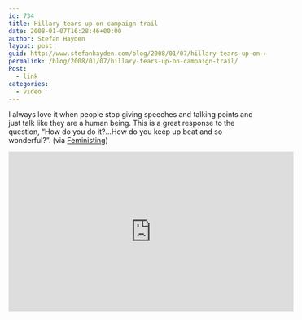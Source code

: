 ```yaml
---
id: 734
title: Hillary tears up on campaign trail
date: 2008-01-07T16:28:46+00:00
author: Stefan Hayden
layout: post
guid: http://www.stefanhayden.com/blog/2008/01/07/hillary-tears-up-on-campaign-trail/
permalink: /blog/2008/01/07/hillary-tears-up-on-campaign-trail/
Post:
  - link
categories:
  - video
---
```

I always love it when people stop giving speeches and talking points and just talk like they are a human being. This is a great response to the question, “How do you do it?...How do you keep up beat and so wonderful?”. (via <a href="http://feministing.com">Feministing</a>)

<iframe width="560" height="315" src="https://www.youtube.com/embed/FIG1mJAdMv8" title="YouTube video player" frameborder="0" allow="accelerometer; autoplay; clipboard-write; encrypted-media; gyroscope; picture-in-picture" allowfullscreen></iframe>